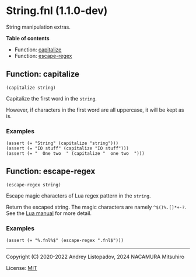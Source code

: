 # String.fnl (1.1.0-dev)

String manipulation extras.

**Table of contents**

- Function: [capitalize](#function-capitalize)
- Function: [escape-regex](#function-escape-regex)

## Function: capitalize

```fennel
(capitalize string)
```

Capitalize the first word in the `string`.

However, if characters in the first word are all uppercase, it will be kept
as is.

### Examples

```fennel
(assert (= "String" (capitalize "string")))
(assert (= "IO stuff" (capitalize "IO stuff")))
(assert (= "  One two  " (capitalize "  one two  ")))
```

## Function: escape-regex

```fennel
(escape-regex string)
```

Escape magic characters of Lua regex pattern in the `string`.

Return the escaped string.
The magic characters are namely `^$()%.[]*+-?`.
See the [Lua manual][1] for more detail.

[1]: https://www.lua.org/manual/5.4/manual.html#6.4.1

### Examples

```fennel
(assert (= "%.fnl%$" (escape-regex ".fnl$")))
```

---

Copyright (C) 2020-2022 Andrey Listopadov, 2024 NACAMURA Mitsuhiro

License: [MIT](https://git.sr.ht/~m15a/fnldoc/tree/main/item/LICENSE)

<!-- Generated with Fnldoc 1.1.0-dev
     https://sr.ht/~m15a/fnldoc/ -->
